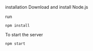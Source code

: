 

installation
Download and install Node.js

run
```
npm install
```

To start the server
```
npm start
```
